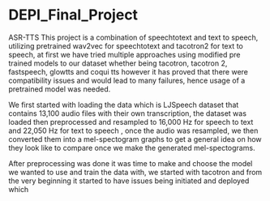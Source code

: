 # DEPI_Final_Project
ASR-TTS
This project is a combination of speechtotext and text to speech, utilizing pretrained wav2vec for speechtotext and tacotron2 for text to speech, at first we have tried multiple approaches using modified pre trained models to our dataset whether being tacotron, tacotron 2, fastspeech, glowtts and coqui tts however it has proved that there were compatibility issues and would lead to many failures, hence usage of a pretrained model was needed.

We first started with loading the data which is LJSpeech dataset that contains 13,100 audio files with their own transcription, the dataset was loaded then preprocessed and resampled to 16,000 Hz for speech to text and 22,050 Hz for text to speech , once the audio was resampled, we then converted them into a mel-spectogram graphs to get a general idea on how they look like to compare once we make the generated mel-spectograms.

After preprocessing was done it was time to make and choose the model we wanted to use and train the data with, we started with tacotron and from the very beginning it started to have issues being initiated and deployed which 

